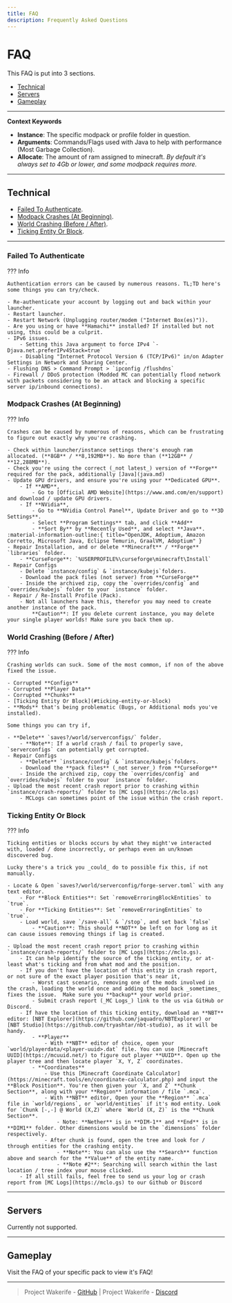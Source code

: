 ```yaml
---
title: FAQ
description: Frequently Asked Questions
--- 
```


# FAQ

This FAQ is put into 3 sections. 

- [Technical](#technical)
- [Servers](#servers)
- [Gameplay](#gameplay)

---

**Context Keywords**

- **Instance**: The specific modpack or profile folder in question.
- **Arguments**: Commands/Flags used with Java to help with performance (Most Garbage Collection).
- **Allocate**: The amount of ram assigned to minecraft. _By default it's always set to 4Gb or lower, and some modpack requires more._

---

## Technical

* [Failed To Authenticate](#failed-to-authenticate).
* [Modpack Crashes (At Beginning)](#modpack-crashes-at-beginning).
* [World Crashing (Before / After)](#world-crashing-before-after).
* [Ticking Entity Or Block](#ticking-entity-or-block).

---

### Failed To Authenticate

??? Info

    Authentication errors can be caused by numerous reasons. TL;TD here's some things you can try/check.

    - Re-authenticate your account by logging out and back within your launcher.
    - Restart launcher.
    - Restart Network (Unplugging router/modem ("Internet Box(es)")).
    - Are you using or have **Hamachi** installed? If installed but not using, this could be a culprit.
    - IPv6 issues. 
        - Setting this Java argument to force IPv4 `-Djava.net.preferIPv4Stack=true`
        - Disabling "Internet Protocol Version 6 (TCP/IPv6)" in/on Adapter Settings in Network and Sharing Center.
    - Flushing DNS > Command Prompt > `ipconfig /flushdns`
    - Firewall / DDoS protection (Modded MC can potentially flood network with packets considering to be an attack and blocking a specific server ip/inbound connections).

### Modpack Crashes (At Beginning)

??? Info

    Crashes can be caused by numerous of reasons, which can be frustrating to figure out exactly why you're crashing.

    - Check within launcher/instance settings there's enough ram allocated. (**8GB** / **8,192MB**). No more than (**12GB** / **12,288MB**).
    - Check you're using the correct (_not latest_) version of **Forge** required for the pack, additionally [Java](java.md)
    - Update GPU drivers, and ensure you're using your **Dedicated GPU**.
        - If **AMD**,
            - Go to [Official AMD Website](https://www.amd.com/en/support) and download / update GPU drivers.
        - If **NVidia**,
            - Go to **NVidia Control Panel**, Update Driver and go to **3D Settings**.
            - Select **Program Settings** tab, and click **Add**
            - **Sort By** by **Recently Used**, and select **Java**. :material-information-outline:{ title="OpenJDK, Adoptium, Amazon Corretto, Microsoft Java, Eclipse Temurin, GraalVM, Adoptium" }
    - Repair Installation, and or delete **Minecraft** / **Forge** `libraries` folder.
        - **CurseForge**: `%USERPROFILE%\curseforge\minecraft\Install`
    - Repair Configs
        - Delete `instance/config` & `instance/kubejs`folders.
        - Download the pack files (not server) from **CurseForge**
        - Inside the archived zip, copy the `overrides/config` and `overrides/kubejs` folder to your `instance` folder.
    - Repair / Re-Install Profile (Pack).
        - Not all launchers have this, therefor you may need to create another instance of the pack.
            **Caution**: If you delete current instance, you may delete your single player worlds! Make sure you back them up.

### World Crashing (Before / After)

??? Info

    Crashing worlds can suck. Some of the most common, if non of the above fixed the issue.
    
    - Corrupted **Configs**
    - Corrupted **Player Data**
    - Corrupted **Chunks**
    - [Ticking Entity Or Block](#ticking-entity-or-block)
    - **Mods** that's being problematic (Bugs, or Additional mods you've installed).

    Some things you can try if,

    - **Delete** `saves?/world/serverconfigs/` folder.
        - **Note**: If a world crash / fail to properly save, `serverconfigs` can potentially get corrupted.
    - Repair Configs
        - **Delete** `instance/config` & `instance/kubejs`folders.
        - Download the **pack files** (_not server_) from **CurseForge**
        - Inside the archived zip, copy the `overrides/config` and `overrides/kubejs` folder to your `instance` folder.
    - Upload the most recent crash report prior to crashing within `instance/crash-reports/` folder to [MC Logs](https://mclo.gs)
        - MCLogs can sometimes point of the issue within the crash report.


### Ticking Entity Or Block

??? Info

    Ticking entities or blocks occurs by what they might've interacted with, loaded / done incorrectly, or perhaps even an un/known discovered bug. 
    
    Lucky there's a trick you _could_ do to possible fix this, if not manually.

    - Locate & Open `saves?/world/serverconfig/forge-server.toml` with any text editor.
        - For **Block Entities**: Set `removeErroringBlockEntities` to `true`.
        - For **Ticking Entities**: Set `removeErroringEntities` to `true`.
        - Load world, save `/save-all` & `/stop`, and set back `false`
            - **Caution**: This should **NOT** be left on for long as it can cause issues removing things if lag is created.

    - Upload the most recent crash report prior to crashing within `instance/crash-reports/` folder to [MC Logs](https://mclo.gs).
        - It can help identify the source of the ticking entity, or at-least what's ticking and from what mod and the position.
        - If you don't have the location of this entity in crash report, or not sure of the exact player position that's near it,
            - Worst cast scenario, removing one of the mods involved in the crash, loading the world once and adding the mod back _sometimes_ fixes the issue.  Make sure you **backup** your world prior.
            - Submit crash report (_MC Logs_) link to the us via GitHub or Discord. 
        - If have the location of this ticking entity, download an **NBT** editor: [NBT Explorer](https://github.com/jaquadro/NBTExplorer) or [NBT Studio](https://github.com/tryashtar/nbt-studio), as it will be handy.
            - **Player**
                - With **NBT** editor of choice, open your `world/playerdata/<player-uuid>.dat` file. You can use [Minecraft UUID](https://mcuuid.net/) to figure out player **UUID**. Open up the player tree and then locate player `X, Y, Z` coordinates.
            - **Coordinates**
                - Use this [Minecraft Coordinate Calculator](https://minecraft.tools/en/coordinate-calculator.php) and input the **Block Position**. You're then given your `X, and Z` **Chunk Section**, along with your **Region** information / file `.mca`.
                - With **NBT** editor, Open your the **Region** `.mca` file in `world/regions`, or `world/entities` if it's mod entity. Look for `Chunk [-,-] @ World (X,Z)` where `World (X, Z)` is the **Chunk Section**.
                    - Note: **Nether** is in **DIM-1** and **End** is in **DIM1** folder. Other dimensions would be in the `dimensions` folder respectively.
                - After chunk is found, open the tree and look for / through entities for the crashing entity.
                    - **Note**: You can also use the **Search** function above and search for the **Value** of the entity name.
                    - **Note #2**: Searching will search within the last location / tree index your mouse clicked.
        - If all still fails, feel free to send us your log or crash report from [MC Logs](https://mclo.gs) to our Github or Discord

---

## Servers

Currently not supported.

---

## Gameplay

Visit the FAQ of your specific pack to view it's FAQ!

---

> Project Wakerife - [GitHub](https://github.com/Pundah) | Project Wakerife - [Discord](https://discord.gg/M4HQTQ9g9f)